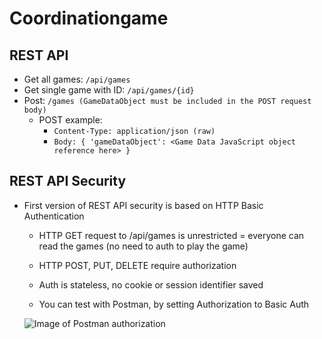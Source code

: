 # Coordinationgame

## REST API
- Get all games:             `/api/games`
- Get single game with ID:   `/api/games/{id}`
- Post:                      `/games (GameDataObject must be included in the POST request body)`
    - POST example:
        - `Content-Type: application/json (raw)`
        - `Body: { 'gameDataObject': <Game Data JavaScript object reference here> }`

## REST API Security
- First version of REST API security is based on HTTP Basic Authentication
	- HTTP GET request to /api/games is unrestricted = everyone can read the games (no need to auth to play the game)
	- HTTP POST, PUT, DELETE require authorization
	- Auth is stateless, no cookie or session identifier saved
	
	- You can test with Postman, by setting Authorization to Basic Auth
	
	![Image of Postman authorization](https://github.com/projectwork2019/coordinationgame/Postman_auth.png)